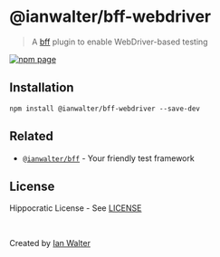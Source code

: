 # @ianwalter/bff-webdriver
> A [bff][bffUrl] plugin to enable WebDriver-based testing

[![npm page][npmImage]][npmUrl]

## Installation

```console
npm install @ianwalter/bff-webdriver --save-dev
```

## Related

* [`@ianwalter/bff`][bffUrl] - Your friendly test framework

## License

Hippocratic License - See [LICENSE][licenseUrl]

&nbsp;

Created by [Ian Walter](https://ianwalter.dev)

[bffUrl]: https://github.com/ianwalter/bff
[npmImage]: https://img.shields.io/npm/v/@ianwalter/bff-webdriver.svg
[npmUrl]: https://www.npmjs.com/package/@ianwalter/bff-webdriver
[licenseUrl]: https://github.com/ianwalter/bff/blob/main/packages/bff-webdriver/LICENSE
